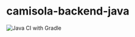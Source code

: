 # camisola-backend-java
![Java CI with Gradle](https://github.com/joe7lopes/camisola-backend-java/workflows/Java%20CI%20with%20Gradle/badge.svg?branch=master)
